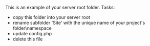 This is an example of your server root folder.
Tasks:
- copy this folder into your server root
- rename subfolder 'Site' with the unique name of your project's folder\namespace
- update config.php
- delete this file